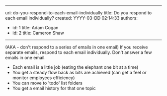 

---
uri: do-you-respond-to-each-email-individually
title: Do you respond to each email individually?
created: YYYY-03-DD 02:14:33
authors:
  - id: 1
    title: Adam Cogan
  - id: 2
    title: Cameron Shaw
---




<span class='intro'> 
  <p>(AKA - don't respond to a series of emails in one email) If you receive separate emails, respond to each email individually. Don't answer a few emails in one email.</p>
<ul>
    <li>Each email is a little job (eating the elephant one bit at a time)
    </li>
    <li>You get a steady flow back as bits are achieved (can get a feel or monitor employees efficiency)
    </li>
    <li>You can move to 'todo' list folders
    </li>
    <li>You get a email history for that one topic </li>
</ul>
 </span>




